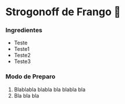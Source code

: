 # Strogonoff de Frango :chicken:

### Ingredientes

- Teste
- Teste1
- Teste2
- Teste3



### Modo de Preparo

1. Blablabla blabla bla blabla bla
2. Bla bla bla

